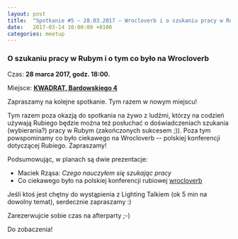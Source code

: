 ```yaml
---
layout: post
title:  "Spotkanie #5 – 28.03.2017 – Wrocloverb i o szukaniu pracy w Rubym"
date:   2017-03-14 10:00:00 +0100
categories: meetup
---
```


### O szukaniu pracy w Rubym i o tym co było na Wrocloverb

Czas: **28 marca 2017, godz. 18:00.**

Miejsce: **[KWADRAT, Bardowskiego
4](https://www.google.pl/maps/place/KWADRAT+-+Podkarpacka+Przestrze%C5%84+Kreatywna/@50.0419506,21.9941594,15z/data=!4m8!1m2!2m1!1skwadrat+rzesz%C3%B3w+bartowskiego!3m4!1s0x473cfb1d56edb3cb:0x8a0ba3e44d9c88e9!8m2!3d50.0415756!4d22.0091658)**

Zapraszamy na kolejne spotkanie. Tym razem w nowym miejscu!

Tym razem poza okazją do spotkania na żywo z ludźmi, którzy na codzień
używają Rubiego będzie można też posłuchać o doświadczeniach szukania
(wybierania?) pracy w Rubym (zakończonych sukcesem ;)). Poza tym
powspominamy co było ciekawego na Wrocloverb -- polskiej konferencji
dotyczącej Rubiego. Zapraszamy!

Podsumowując, w planach są dwie prezentacje:

* Maciek Rząsa:  *Czego nauczyłem się szukając pracy*
* Co ciekawego było na polskiej konferencji rubiowej [wrocloverb](http://wrocloverb.com)

Jeśli ktoś jest chętny do wystąpienia z Lighting Talkiem (ok 5 min na
dowolny temat), serdecznie zapraszamy :)

Zarezerwujcie sobie czas na afterparty ;-)

Do zobaczenia!
